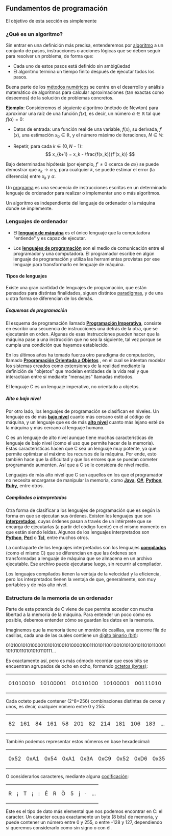 ## Fundamentos de programación

El objetivo de esta sección es simplemente
### ¿Qué es un algoritmo?

Sin entrar en una definición más precisa, entenderemos por [algoritmo](https://es.wikipedia.org/wiki/Algoritmo) a un conjunto de pasos, instrucciones o acciones lógicas que se deben seguir para resolver un problema, de forma que:

- Cada uno de estos pasos está definido sin ambigüedad
- El algoritmo termina un tiempo finito después de ejecutar todos los pasos.

Buena parte de los [métodos numéricos](https://es.wikipedia.org/wiki/An%C3%A1lisis_num%C3%A9rico) se centra en el desarrollo y análisis matemático de algoritmos para  calcular aproximaciones (tan exactas como deseemos) de la solución de problemas concretos.

**Ejemplo**: Consideremos el siguiente algoritmo (método de Newton) para aproximar una raíz de una función $f(x)$, es decir, un número $\alpha\in\mathbb R$ tal que $f(\alpha)=0$:

- Datos de entrada: una función real de una variable, $f(x)$, su derivada, $f'(x)$, una estimación $x_0\in\mathbb R$, y el número máximo de iteraciones, $N\in\mathbb N$:

- Repetir, para cada $k\in\{0, N-1\}$:
$$
x_{k+1} = x_k - \frac{f(x_k)}{f'(x_k)}
$$

Bajo determinadas hipótesis (por ejemplo, $f'\neq0$ «cerca de $\alpha$») se puede demostrar que $x_k \to \alpha$ y, para cualquier $k$, se puede estimar el error (la diferencia) entre $x_k$ y $\alpha$.

Un [programa](https://es.wikipedia.org/wiki/Programa_inform%C3%A1tico) es una secuencia de instrucciones escritas en un determinado lenguaje de ordenador para realizar o implementar uno o más algoritmos.

Un algoritmo es independiente del lenguaje de ordenador o la máquina donde se implemente.

### Lenguajes de ordenador

- El **[lenguaje de máquina](w:Lenguaje_de_máquina)** es el único lenguaje que la computadora "entiende" y es capaz de ejecutar.

<!-- end list -->

  - Los **[lenguajes de
    programación](w:Lenguaje_de_programación)** son el
    medio de comunicación entre el programador y una computadora. El
    programador escribe en algún lenguaje de programación y utiliza las
    herramientas provistas por ese lenguaje para transformarlo en
    lenguaje de máquina.

<!-- end list -->


#### Tipos de lenguajes

Existe una gran cantidad de lenguajes de programación, que están
pensados para distintas finalidades, siguen distintos
[paradigmas](:w:Paradigma_de_programación), y de una u otra
forma se diferencian de los demás.

##### Esquemas de programación

El esquema de programación llamado **[Programación
Imperativa](:w:Programación_imperativa)**, consiste en
escribir una secuencia de instrucciones una detrás de la otra, que se
ejecutarán en orden. Algunas de esas instrucciones pueden hacer que la
máquina pase a una instrucción que no sea la siguiente, tal vez porque
se cumpla una condición que hayamos establecido.

En los últimos años ha tomado fuerza otro paradigma de computación,
llamado **[Programación Orientada a
Objetos](:w:Programación_orientada_a_objetos)** , en el cual
se intentan modelar los sistemas creados como extensiones de la realidad
mediante la definición de "objetos" que modelan entidades de la vida
real y que interactúan entre sí mediante "mensajes" llamadas métodos.

El lenguaje C es un lenguaje imperativo, no orientado a objetos.

##### Alto o bajo nivel

Por otro lado, los lenguajes de programación se clasifican en niveles.
Un lenguaje es de más **[bajo
nivel](w:Lenguaje_de_bajo_nivel)** cuanto más cercano esté al
código de máquina, y un lenguaje que es de más **[alto
nivel](w:Lenguaje_de_alto_nivel)** cuanto más lejano esté de
la máquina y más cercano al lenguaje humano.

C es un lenguaje de alto nivel aunque tiene muchas características de
lenguaje de bajo nivel (como el uso que permite hacer de la memoria).
Estas características hacen que C sea un lenguaje muy potente, ya que
permite optimizar al máximo los recursos de la máquina. Por ende, esto
también hace que la dificultad y que los errores que se puedan cometer
programando aumenten. Así que a C se le considera de nivel medio.

Lenguajes de más alto nivel que C son aquellos en los que el programador
no necesita encargarse de manipular la memoria, como
**[Java](w:Lenguaje_de_programación_Java)**,
**[C\#](w:C_Sharp)**, **[Python](w:Python)**,
**[Ruby](w:Ruby)**, entre otros.

##### Compilados o interpretados

Otra forma de clasificar a los lenguajes de programación que es según la
forma en que se ejecutan sus órdenes. Existen los lenguajes que son
**[interpretados](w:Lenguaje_interpretado)**, cuyas órdenes
pasan a través de un intérprete que se encarga de ejecutarlas (a partir
del código fuente) en el mismo momento en que están siendo leídas.
Algunos de los lenguajes interpretados son
**[Python](w:Python)**, **[Perl](w:Perl)** o
**[Tcl](w:Tcl)**, entre muchos otros.

La contraparte de los lenguajes interpretados son los lenguajes
**[compilados](w:Lenguaje_compilado)** (como el mismo C) que
se diferencian en que las órdenes son transformadas a lenguaje de
máquina que se almacena en un archivo ejecutable. Ese archivo puede
ejecutarse luego, sin recurrir al compilador.

Los lenguajes compilados tienen la ventaja de la velocidad y la
eficiencia, pero los interpretados tienen la ventaja de que,
generalmente, son muy portables y de más alto nivel.

### Estructura de la memoria de un ordenador

Parte de esta potencia de C viene de que permite acceder con mucha
libertad a la memoria de la máquina. Para entender un poco cómo es
posible, debemos entender cómo se guardan los datos en la memoria.

Imaginemos que la memoria tiene un montón de casillas, una enorme fila
de casillas, cada una de las cuales contiene un [dígito binario
(bit)](w:Bit):

0101001010100001010101001010000100111010110010010101001011010110001101010110101010110111...

Es exactamente así, pero es más cómodo recordar que esos bits se
encuentran agrupados de ocho en ocho, formando [octetos
(bytes)](w:Byte):

<table>
<tbody>
<tr class="odd">
<td><p>01010010</p></td>
<td><p>10100001</p></td>
<td><p>01010100</p></td>
<td><p>10100001</p></td>
<td><p>00111010</p></td>
<td><p>11001001</p></td>
<td><p>01010010</p></td>
<td><p>11010110</p></td>
<td><p>00110101</p></td>
<td><p>01101010</p></td>
<td><p>10110111</p></td>
<td><p>...</p></td>
</tr>
</tbody>
</table>

Cada octeto puede contener \(2^8=256\) combinaciones distintas de ceros
y unos, es decir, cualquier número entre 0 y 255:

<table>
<tbody>
<tr class="odd">
<td><p>82</p></td>
<td><p>161</p></td>
<td><p>84</p></td>
<td><p>161</p></td>
<td><p>58</p></td>
<td><p>201</p></td>
<td><p>82</p></td>
<td><p>214</p></td>
<td><p>181</p></td>
<td><p>106</p></td>
<td><p>183</p></td>
<td><p>...</p></td>
</tr>
</tbody>
</table>

También podemos representar estos números en base hexadecimal:

<table>
<tbody>
<tr class="odd">
<td><p>0x52</p></td>
<td><p>0xA1</p></td>
<td><p>0x54</p></td>
<td><p>0xA1</p></td>
<td><p>0x3A</p></td>
<td><p>0xC9</p></td>
<td><p>0x52</p></td>
<td><p>0xD6</p></td>
<td><p>0x35</p></td>
<td><p>0x6A</p></td>
<td><p>0xB7</p></td>
<td><p>...</p></td>
</tr>
</tbody>
</table>

O considerarlos caracteres, mediante alguna
[codificación](w:Codificación_de_caracteres):

<table>
<tbody>
<tr class="odd">
<td><p>R</p></td>
<td><p>¡</p></td>
<td><p>T</p></td>
<td><p>¡</p></td>
<td><p>:</p></td>
<td><p>É</p></td>
<td><p>R</p></td>
<td><p>Ö</p></td>
<td><p>5</p></td>
<td><p>j</p></td>
<td><p>·</p></td>
<td><p>...</p></td>
</tr>
</tbody>
</table>

Este es el tipo de dato más elemental que nos podemos encontrar en C: el
caracter. Un caracter ocupa exactamente un byte (8 bits) de memoria, y
puede contener un número entre 0 y 255, o entre -128 y 127, dependiendo
si queremos considerarlo como sin signo o con él.

